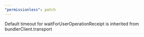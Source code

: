 ```yaml
---
"permissionless": patch
---
```


Default timeout for waitForUserOperationReceipt is inherited from bundlerClient.transport
